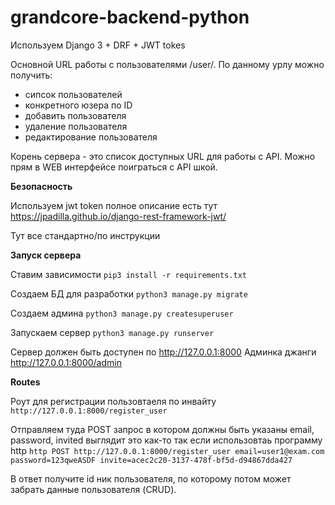# grandcore-backend-python

Используем Django 3 + DRF + JWT tokes

Основной URL работы с пользователями /user/. По данному урлу можно получить:
* сипсок пользователей
* конкретного юзера по ID
* добавить пользователя
* удаление пользователя
* редактирование пользователя

Корень сервера - это список доступных URL для работы с API. Можно прям в WEB интерфейсе поиграться с API шкой.

**Безопасность**

Используем jwt token полное описание есть тут https://jpadilla.github.io/django-rest-framework-jwt/

Тут все стандартно/по инструкции

**Запуск сервера**

Ставим зависимости <code>pip3 install -r requirements.txt</code>

Создаем БД для разработки <code>python3 manage.py migrate</code>

Создаем админа <code>python3 manage.py createsuperuser</code>

Запускаем сервер <code>python3 manage.py runserver</code>

Сервер должен быть доступен по http://127.0.0.1:8000
Админка джанги http://127.0.0.1:8000/admin

**Routes**

Роут для регистрации пользовтаеля по инвайту `http://127.0.0.1:8000/register_user`

Отправляем туда POST запрос в котором должны быть указаны email, password, invited
выглядит это как-то так если использовтаь программу http `http POST http://127.0.0.1:8000/register_user email=user1@exam.com password=123qweASDF invite=acec2c20-3137-478f-bf5d-d94867dda427`

В ответ получите id ник пользователя, по которому потом может забрать данные пользователя (CRUD).